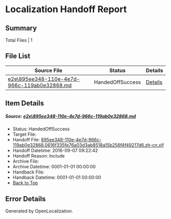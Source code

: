 # <a name='report-top'></a> Localization Handoff Report

## Summary
 Total Files | 1

## File List
 Source File | Status | Details 
 ----------- | ------ | ------- 
 [e2e\895ee348-110e-4e7d-966c-119ab0e32868.md](https://github.com/OpenLocalizationTestOrg/ol-test0/blob/b2101d2efcb1db0e6d7250d885e7a3292b8b9427/e2e/895ee348-110e-4e7d-966c-119ab0e32868.md) | HandedOffSuccess | [Details](#0816e4920e17807638237c3f4d4729eb4a88271b4)

## Item Details
##### <a name='0816e4920e17807638237c3f4d4729eb4a88271b4'></a> Source: [e2e\895ee348-110e-4e7d-966c-119ab0e32868.md](https://github.com/OpenLocalizationTestOrg/ol-test0/blob/b2101d2efcb1db0e6d7250d885e7a3292b8b9427/e2e/895ee348-110e-4e7d-966c-119ab0e32868.md)
* Status: HandedOffSuccess
* Target File: 
* Handoff File: [895ee348-110e-4e7d-966c-119ab0e32868.0616f335fe76a03d3ab8518a15b256f4f49217d6.zh-cn.xlf](https://github.com/OpenLocalizationTestOrg/ol-test0-handoff/blob/f7238652730050923c9bcb1a071f6116f8c6e14f/ol-handoff/OpenLocalizationTestOrg/ol-test0-zhcn/ci/ht/895ee348-110e-4e7d-966c-119ab0e32868.0616f335fe76a03d3ab8518a15b256f4f49217d6.zh-cn.xlf)
* Handoff Datetime: 2016-09-07 09:22:42
* Handoff Reason: Include
* Archive File: 
* Archive Datetime: 0001-01-01 00:00:00
* Handback File: 
* Handback Datetime: 0001-01-01 00:00:00
* [Back to Top](#report-top)


## Error Details

Generated by OpenLocalization.

